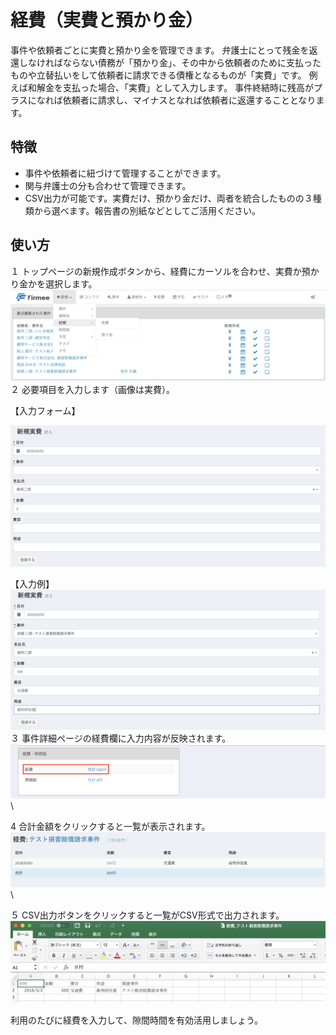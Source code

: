 # 経費（実費と預かり金）

事件や依頼者ごとに実費と預かり金を管理できます。 弁護士にとって残金を返還しなければならない債務が「預かり金」、その中から依頼者のために支払ったものや立替払いをして依頼者に請求できる債権となるものが「実費」です。 例えば和解金を支払った場合、「実費」として入力します。 事件終結時に残高がプラスになれば依頼者に請求し、マイナスとなれば依頼者に返還することとなります。

## 特徴

* 事件や依頼者に紐づけて管理することができます。
* 関与弁護士の分も合わせて管理できます。
* CSV出力が可能です。実費だけ、預かり金だけ、両者を統合したものの３種類から選べます。報告書の別紙などとしてご活用ください。

## 使い方

１ トップページの新規作成ボタンから、経費にカーソルを合わせ、実費か預かり金かを選択します。 ![](../.gitbook/assets/経費の新規作成.png) \
&#x20;２ 必要項目を入力します（画像は実費）。

【入力フォーム】

![](<../.gitbook/assets/スクリーンショット 2018-03-02 午後5.35.10.png>)

【入力例】 ![](<../.gitbook/assets/スクリーンショット 2018-03-02 午後5.37.00.png>) \
&#x20;３ 事件詳細ページの経費欄に入力内容が反映されます。 ![](../.gitbook/assets/経費入力例.png) \


4 合計金額をクリックすると一覧が表示されます。 ![](<../.gitbook/assets/スクリーンショット 2018-03-02 午後5.47.57.png>) \


５ CSV出力ボタンをクリックすると一覧がCSV形式で出力されます。 ![](<../.gitbook/assets/スクリーンショット 2018-03-02 午後5.49.22.png>)

利用のたびに経費を入力して、隙間時間を有効活用しましょう。
